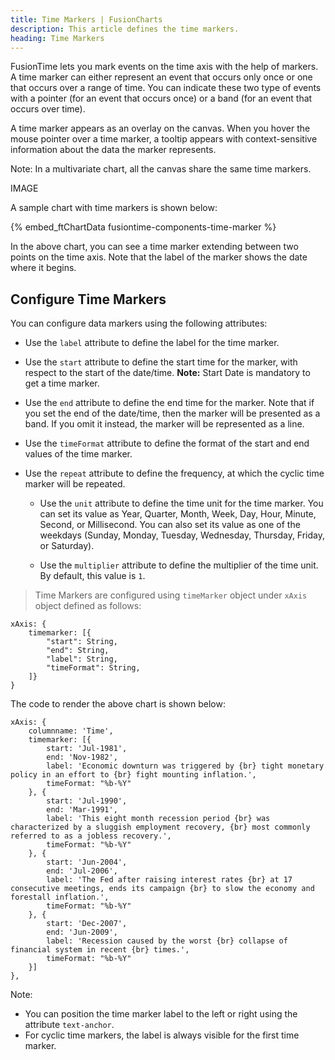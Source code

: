 ```yaml
---
title: Time Markers | FusionCharts
description: This article defines the time markers.
heading: Time Markers
---
```


FusionTime lets you mark events on the time axis with the help of markers. A time marker can either represent an event that occurs only once or one that occurs over a range of time. You can indicate these two type of events with a pointer (for an event that occurs once) or a band (for an event that occurs over time).

A time marker appears as an overlay on the canvas. When you hover the mouse pointer over a time marker, a tooltip appears with context-sensitive information about the data the marker represents.

Note: In a multivariate chart, all the canvas share the same time markers.

IMAGE

A sample chart with time markers is shown below:

{% embed_ftChartData fusiontime-components-time-marker %}

In the above chart, you can see a time marker extending between two points on the time axis. Note that the label of the marker shows the date where it begins.

## Configure Time Markers

You can configure data markers using the following attributes:

* Use the `label` attribute to define the label for the time marker.

* Use the `start` attribute to define the start time for the marker, with respect to the start of the date/time. 
**Note:** Start Date is mandatory to get a time marker.

* Use the `end` attribute to define the end time for the marker. Note that if you set the end of the date/time, then the marker will be presented as a band. If you omit it instead, the marker will be represented as a line.

* Use the `timeFormat` attribute to define the format of the start and end values of the time marker.

* Use the `repeat` attribute to define the frequency, at which the cyclic time marker will be repeated.

    * Use the `unit` attribute to define the time unit for the time marker. You can set its value as Year, Quarter, Month, Week, Day, Hour, Minute, Second, or Millisecond. You can also set its value as one of the weekdays (Sunday, Monday, Tuesday, Wednesday, Thursday, Friday, or Saturday).

    * Use the `multiplier` attribute to define the multiplier of the time unit. By default, this value is `1`.

> Time Markers are configured using `timeMarker` object under `xAxis` object defined as follows:

```
xAxis: {
    timemarker: [{
        "start": String,
        "end": String,
        "label": String,
        "timeFormat": String,
    ]}
}
```

The code to render the above chart is shown below:

```
xAxis: {
    columnname: 'Time',
    timemarker: [{
        start: 'Jul-1981',
        end: 'Nov-1982',
        label: 'Economic downturn was triggered by {br} tight monetary policy in an effort to {br} fight mounting inflation.',
        timeFormat: "%b-%Y"
    }, {
        start: 'Jul-1990',
        end: 'Mar-1991',
        label: 'This eight month recession period {br} was characterized by a sluggish employment recovery, {br} most commonly referred to as a jobless recovery.',
        timeFormat: "%b-%Y"
    }, {
        start: 'Jun-2004',
        end: 'Jul-2006',
        label: 'The Fed after raising interest rates {br} at 17 consecutive meetings, ends its campaign {br} to slow the economy and forestall inflation.',
        timeFormat: "%b-%Y"
    }, {
        start: 'Dec-2007',
        end: 'Jun-2009',
        label: 'Recession caused by the worst {br} collapse of financial system in recent {br} times.',
        timeFormat: "%b-%Y"
    }]
},
```

Note: 

* You can position the time marker label to the left or right using the attribute `text-anchor`.
* For cyclic time markers, the label is always visible for the first time marker.